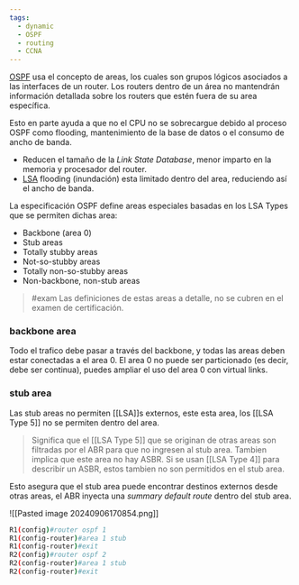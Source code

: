 ```yaml
---
tags:
  - dynamic
  - OSPF
  - routing
  - CCNA
---
```


[OSPF](OSPF.md) usa el concepto de areas, los cuales son grupos lógicos asociados a las interfaces de un router. Los routers dentro de un área no mantendrán información detallada sobre los routers que estén fuera de su area específica.  

Esto en parte ayuda a que no el CPU no se sobrecargue debido al proceso OSPF como flooding, mantenimiento de la base de datos o el consumo de ancho de banda.
- Reducen el tamaño de la _Link State Database_, menor imparto en la memoria y procesador del router.
- [LSA](LSA.md) flooding (inundación) esta limitado dentro del area, reduciendo así el ancho de banda.

La especificación OSPF define areas especiales basadas en los LSA Types que se permiten dichas area: 
- Backbone (area 0)
- Stub areas
- Totally stubby areas 
- Not-so-stubby areas 
- Totally non-so-stubby areas 
- Non-backbone, non-stub areas 

> #exam Las definiciones de estas areas a detalle, no se cubren en el examen de certificación. 

### backbone area
Todo el trafico debe pasar a través del backbone, y todas las areas deben estar conectadas a el area 0. El area 0 no puede ser particionado (es decir, debe ser continua), puedes ampliar el uso del area 0 con virtual links. 

### stub area 
Las stub areas no permiten [[LSA]]s externos, este esta area, los [[LSA Type 5]] no se permiten dentro del area. 
> Significa que el [[LSA Type 5]] que se originan de otras areas son filtradas por el ABR para que no ingresen al stub area. Tambien implica que este area no hay ASBR. 
> Si se usan [[LSA Type 4]] para describir un ASBR, estos tambien no son permitidos en el stub area. 

Esto asegura que el stub area puede encontrar destinos externos desde otras areas, el ABR inyecta una _summary default route_ dentro del stub area. 


![[Pasted image 20240906170854.png]]

``` bash
R1(config)#router ospf 1
R1(config-router)#area 1 stub
R1(config-router)#exit
R2(config)#router ospf 2
R2(config-router)#area 1 stub
R2(config-router)#exit


```
